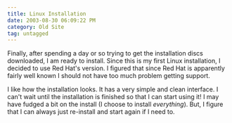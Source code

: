 ```yaml
---
title: Linux Installation
date: 2003-08-30 06:09:22 PM
category: Old Site
tag: untagged
---
```


Finally, after spending a day or so trying to get the installation discs downloaded, I am ready to install. Since this is my first Linux installation, I decided to use Red Hat's version. I figured that since Red Hat is apparently fairly well known I should not have too much problem getting support.

I like how the installation looks. It has a very simple and clean interface. I can't wait until the installation is finished so that I can start using it! I may have fudged a bit on the install (I choose to install *everything*). But, I figure that I can always just re-install and start again if I need to.
